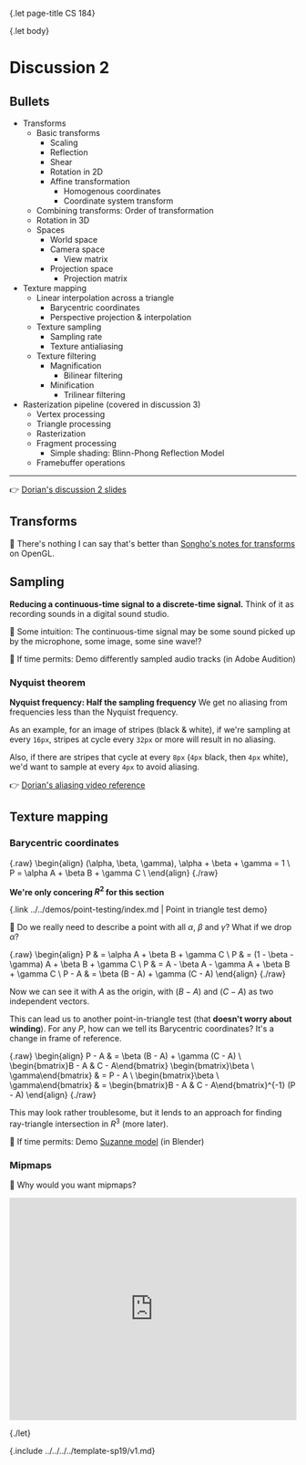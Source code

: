 {.let page-title CS 184}

{.let body}

# Discussion 2

## Bullets

- Transforms
    - Basic transforms
        - Scaling
        - Reflection
        - Shear
        - Rotation in 2D
        - Affine transformation
            - Homogenous coordinates
            - Coordinate system transform
    - Combining transforms: Order of transformation
    - Rotation in 3D
    - Spaces
        - World space
        - Camera space
            - View matrix
        - Projection space
            - Projection matrix
- Texture mapping
    - Linear interpolation across a triangle
        - Barycentric coordinates
        - Perspective projection & interpolation
    - Texture sampling
        - Sampling rate
        - Texture antialiasing
    - Texture filtering
        - Magnification
            - Bilinear filtering
        - Minification
            - Trilinear filtering
- Rasterization pipeline (covered in discussion 3)
    - Vertex processing
    - Triangle processing
    - Rasterization
    - Fragment processing
        - Simple shading: Blinn-Phong Reflection Model
    - Framebuffer operations

---

👉 [Dorian's discussion 2 slides](https://docs.google.com/presentation/d/1xWQIFD03IYZvK3MhHIm8jKacLmzZNrun_IVqiMNdQdc/)

## Transforms

📖 There's nothing I can say that's better than [Songho's notes for transforms](http://www.songho.ca/opengl/gl_transform.html) on OpenGL.

## Sampling

**Reducing a continuous-time signal to a discrete-time signal.** Think of it as recording sounds in a digital sound studio.

🤔 Some intuition: The continuous-time signal may be some sound picked up by the microphone, some image, some sine wave!?

🍿 If time permits: Demo differently sampled audio tracks (in Adobe Audition)

### Nyquist theorem

**Nyquist frequency: Half the sampling frequency**
We get no aliasing from frequencies less than the Nyquist frequency.

As an example, for an image of stripes (black & white), if we're sampling at every `16px`, stripes at cycle every `32px` or more will result in no aliasing.

Also, if there are stripes that cycle at every `8px` (`4px` black, then `4px` white), we'd want to sample at every `4px` to avoid aliasing.

👉 [Dorian's aliasing video reference](https://docs.google.com/presentation/d/1xWQIFD03IYZvK3MhHIm8jKacLmzZNrun_IVqiMNdQdc/edit#slide=id.g4e32ab7712_0_86)

## Texture mapping

### Barycentric coordinates

{.raw}
\begin{align}
    (\alpha, \beta, \gamma), \alpha + \beta + \gamma = 1 \\
    P = \alpha A + \beta B + \gamma C \\
\end{align}
{./raw}

**We're only concering $R^2$ for this section**

{.link ../../demos/point-testing/index.md | Point in triangle test demo}

🤔 Do we really need to describe a point with all $\alpha$, $\beta$ and $\gamma$? What if we drop $\alpha$?

{.raw}
\begin{align}
    P & = \alpha A + \beta B + \gamma C \\
    P & = (1 - \beta - \gamma) A + \beta B + \gamma C \\
    P & = A - \beta A - \gamma A + \beta B + \gamma C \\
    P - A & = \beta (B - A) + \gamma (C - A)
\end{align}
{./raw}

Now we can see it with $A$ as the origin, with $(B - A)$ and $(C - A)$ as two independent vectors.

This can lead us to another point-in-triangle test (that **doesn't worry about winding**). For any $P$, how can we tell its Barycentric coordinates? It's a change in frame of reference.

{.raw}
\begin{align}
    P - A & = \beta (B - A) + \gamma (C - A) \\
    \begin{bmatrix}B - A & C - A\end{bmatrix} \begin{bmatrix}\beta \\ \gamma\end{bmatrix} & = P - A \\
    \begin{bmatrix}\beta \\ \gamma\end{bmatrix} & = \begin{bmatrix}B - A & C - A\end{bmatrix}^{-1} (P - A)
\end{align}
{./raw}

This may look rather troublesome, but it lends to an approach for finding ray-triangle intersection in $R^3$ (more later).

🍿 If time permits: Demo [Suzanne model](https://github.com/sethlu/renderbox/tree/85b8cd565f23d016106dd34921bda0e6bfee55dd/examples/objloader/src) (in Blender)

### Mipmaps

🤔 Why would you want mipmaps?

<iframe width="100%" height="390" src="https://www.youtube.com/embed/D1TmyioQzhc" frameborder="0" allow="accelerometer; autoplay; encrypted-media; gyroscope; picture-in-picture" allowfullscreen></iframe>

{./let}

{.include ../../../../template-sp19/v1.md}
